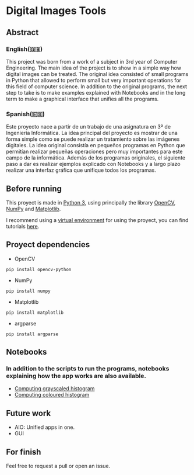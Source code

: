 # Digital Images Tools

## Abstract

### English(:uk:)

This project was born from a work of a subject in 3rd year of Computer Engineering. The main idea of the project is to show in a simple way how digital images can be treated. The original idea consisted of small programs in Python that allowed to perform small but very important operations for this field of computer science. In addition to the original programs, the next step to take is to make examples explained with Notebooks and in the long term to make a graphical interface that unifies all the programs.

### Spanish(:es:)

Este proyecto nace a partir de un trabajo de una asignatura en 3º de Ingeniería Informática. La idea principal del proyecto es mostrar de una forma simple como se puede realizar un tratamiento sobre las imágenes digitales. La idea original consistía en pequeños programas en Python que permitían realizar pequeñas operaciones pero muy importantes para este campo de la informática. Además de los programas originales, el siguiente paso a dar es realizar ejemplos explicado con Notebooks y a largo plazo realizar una interfaz gráfica que unifique todos los programas.

## Before running

This proyect is made in [Python 3](https://www.python.org/downloads/), using principally the library [OpenCV](https://pypi.org/project/opencv-python/),  [NumPy](https://numpy.org/) and [Matplotlib](https://matplotlib.org/).

I recommend using a [virtual environment](https://docs.python.org/3/tutorial/venv.html) for using the proyect, you can find tutorials [here](https://docs.python.org/3/library/venv.html).

## Proyect dependencies

- OpenCV

`pip install opencv-python`

- NumPy

`pip install numpy`

- Matplotlib

`pip install matplotlib`

- argparse

`pip install argparse`



## Notebooks

### In addition to the scripts to run the programs, notebooks explaining how the app works are also available.

- [Computing grayscaled histogram](https://github.com/AlbertoCanoD/DIT/blob/8cb7ec8a77ac5377820efd3eb4e662a662a683ab/notebooks/GrayHist.ipynb)
- [Computing coloured histogram](https://github.com/AlbertoCanoD/DIT/blob/8651b28b26a30bb28a20d467b052800e61f21e49/notebooks/ColourHist.ipynb)

## Future work

- AIO: Unified apps in one.
- GUI

## For finish

Feel free to request a pull or open an issue.
